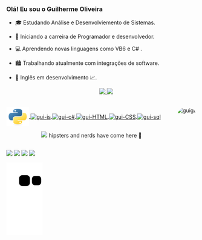 ### Olá! Eu sou o Guilherme Oliveira 

- 🎓 Estudando Análise e Desenvolviemento de Sistemas.
- 👾 Iniciando a carreira de Programador e desenvolvedor.
- 💻 Aprendendo novas linguagens como VB6 e C# .
- 🏙 Trabalhando atualmente com integrações de software.
- 👅 Inglês em desenvolvimento 📈.

  <div align="center">
  <a href="https://github.com/guilherme-olivera">
  <img height="180em"src="https://github-readme-stats.vercel.app/api?username=guilherme-olivera&show_icons=true&theme=dracula&include_all_commits=true&count_private=true"/>
  <img height="180em"src="https://github-readme-stats.vercel.app/api/top-langs/?username=guilherme-olivera&layout=compact&langs_count=7&theme=dracula"/>
  </div>


<div style="display: inline_block"><br>
  
  <img align="center" alt="gui-Python" height="50" width="60" src="https://raw.githubusercontent.com/devicons/devicon/master/icons/python/python-original.svg"> 
  <img align="center" alt="gui-js" height="50" width="60"src="https://cdn.jsdelivr.net/gh/devicons/devicon/icons/javascript/javascript-original.svg" /> 
  <img align="center" alt="gui-c#" height="50" width="60"src="https://cdn.jsdelivr.net/gh/devicons/devicon/icons/csharp/csharp-original.svg" />   
  <img align="center" alt="gui-HTML" height="50" width="60" src="https://cdn.jsdelivr.net/gh/devicons/devicon/icons/html5/html5-original.svg"/> 
  <img align="center" alt="gui-CSS" height="50" width="60" src="https://cdn.jsdelivr.net/gh/devicons/devicon/icons/css3/css3-original.svg">
  <img align="center" alt="gui-sql" height="80" width="80"src="https://cdn.jsdelivr.net/gh/devicons/devicon/icons/mysql/mysql-original-wordmark.svg" />
<img align="right" alt="guigif" height="150" style="border-radius:50px;" src="https://cdn.discordapp.com/attachments/957321444096901214/957344882203189338/Webp.net-gifmaker.gif?width=700&height=700">
  
 <p align='center'>
  <a href="#"><img src="https://badges.pufler.dev/visits/guilherme-olivera/guilherme-olivera"></a> hipsters and nerds have come here 🤖
</p>
 
</div>
</div>

##

<div> 
  
  <a href="https://www.instagram.com/guiii.olivera/" target="_blank"><img src="https://img.shields.io/badge/-Instagram-%23E4405F?style=for-the-badge&logo=instagram&logoColor=white" target="_blank"></a>
 	 <a href="Guilherme Oliveira#3968" target="_blank"><img src="https://img.shields.io/badge/Discord-7289DA?style=for-the-badge&logo=discord&logoColor=white" target="_blank"></a> 
  <a href = "mailto:guilherme.oliveirasantos@hotmail.com"><img src="https://img.shields.io/badge/-Gmail-%23333?style=for-the-badge&logo=gmail&logoColor=white" target="_blank"></a>
  <a href="https://www.linkedin.com/in/guilherme-oliveira-santos-346b07169/" target="_blank"><img src="https://img.shields.io/badge/-LinkedIn-%230077B5?style=for-the-badge&logo=linkedin&logoColor=white" target="_blank"></a> 
 
  ![ Animação de cobra ](https://github.com/guilherme-olivera/guilherme-olivera/blob/output/github-contribution-grid-snake.svg)
</div>
